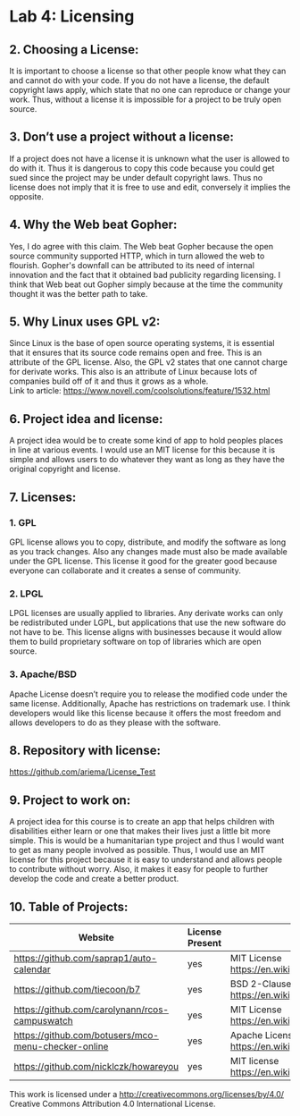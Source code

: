 # Lab 4: Licensing

## 2. Choosing a License:

It is important to choose a license so that other people know what they can and cannot do with your code. If you do not have a license, the default copyright laws apply, which state that no one can reproduce or change your work. Thus, without a license it is impossible for a project to be truly open source.

## 3. Don’t use a project without a license:

If a project does not have a license it is unknown what the user is allowed to do with it. Thus it is dangerous to copy this code because you could get sued since the project may be under default copyright laws. Thus no license does not imply that it is free to use and edit, conversely it implies the opposite.

## 4. Why the Web beat Gopher:

Yes, I do agree with this claim. The Web beat Gopher because the open source community supported HTTP, which in turn allowed the web to flourish. Gopher's downfall can be attributed to its need of internal innovation and the fact that it obtained bad publicity regarding licensing. I think that Web beat out Gopher simply because at the time the community thought it was the better path to take. 

## 5. Why Linux uses GPL v2:
Since Linux is the base of open source operating systems, it is essential that it ensures that its source code remains open and free. This is an attribute of the GPL license. Also, the GPL v2 states that one cannot charge for derivate works. This also is an attribute of Linux because lots of companies build off of it and thus it grows as a whole. <br>
Link to article: https://www.novell.com/coolsolutions/feature/1532.html

## 6. Project idea and license:
 A project idea would be to create some kind of app to hold peoples places in line at various events. I would use an MIT license for this because it is simple and allows users to do whatever they want as long as they have the original copyright and license. 

## 7. Licenses:
### 1. GPL
GPL license allows you to copy, distribute, and modify the software as long as you track changes. Also any changes made must also be made available under the GPL license. This license it good for the greater good because everyone can collaborate and it creates a sense of community.

### 2. LPGL
LPGL licenses are usually applied to libraries. Any derivate works can only be redistributed under LGPL, but applications that use the new software do not have to be. This license aligns with businesses because it would allow them to build proprietary software on top of libraries which are open source.

### 3. Apache/BSD
Apache License doesn’t require you to release the modified code under the same license. Additionally, Apache has restrictions on trademark use. I think developers would like this license because it offers the most freedom and allows developers to do as they please with the software.

## 8. Repository with license:
https://github.com/ariema/License_Test

## 9. Project to work on: 
A project idea for this course is to create an app that helps children with disabilities either learn or one that makes their lives just a little bit more simple. This is would be a humanitarian type project and thus I would want to get as many people involved as possible. Thus, I would use an MIT license for this project because it is easy to understand and allows people to contribute without worry. Also, it makes it easy for people to further develop the code and create a better product. 

## 10. Table of Projects:
|  Website           |License Present|    License                   |
|--------------------|---------------|------------------------------|
|https://github.com/saprap1/auto-calendar| yes| MIT License <br> https://en.wikipedia.org/wiki/MIT_License|
|https://github.com/tiecoon/b7| yes| BSD 2-Clause "Simplified" License <br> https://en.wikipedia.org/wiki/BSD_licenses|
|https://github.com/carolynann/rcos-campuswatch| yes | MIT License <br> https://en.wikipedia.org/wiki/MIT_License|
|https://github.com/botusers/mco-menu-checker-online|yes|Apache License 2.0 <br> https://en.wikipedia.org/wiki/Apache_License|
|https://github.com/nicklczk/howareyou|yes|MIT license <br> https://en.wikipedia.org/wiki/MIT_License|

This work is licensed under a http://creativecommons.org/licenses/by/4.0/ Creative Commons Attribution 4.0 International License.
